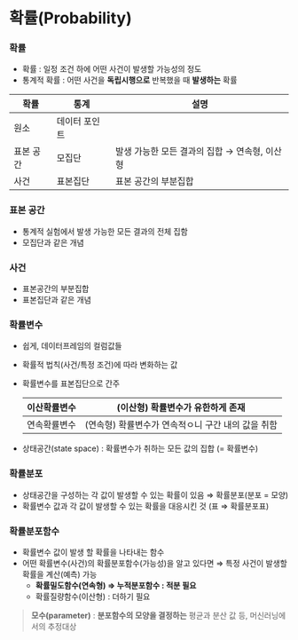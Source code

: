 # 확률(Probability)

### 확률

- 확률 : 일정 조건 하에 어떤 사건이 발생할 가능성의 정도
- 통계적 확률 : 어떤 사건을 **독립시행으로** 반복했을 때 **발생하는** 확률

| 확률      | 통계          | 설명                                          |
| --------- | ------------- | --------------------------------------------- |
| 원소      | 데이터 포인트 |                                               |
| 표본 공간 | 모집단        | 발생 가능한 모든 결과의 집합 → 연속형, 이산형 |
| 사건      | 표본집단      | 표본 공간의 부분집합                          |

### 표본 공간

- 통계적 실험에서 발생 가능한 모든 결과의 전체 집함
- 모집단과 같은 개념

### 사건

- 표본공간의 부분집합
- 표본집단과 같은 개념

### 확률변수

- 쉽게, 데이터프레임의 컬럼값들

- 확률적 법칙(사건/특정 조건)에 따라 변화하는 값

- 확률변수를 표본집단으로 간주

  | 이산확률변수 | (이산형) 확률변수가 유한하게 존재                  |
  | ------------ | -------------------------------------------------- |
  | 연속확률변수 | (연속형) 확률변수가 연속적ㅇ니 구간 내의 값을 취함 |

- 상태공간(state space) : 확률변수가 취하는 모든 값의 집합 (= 확률변수)

### 확률분포

- 상태공간을 구성하는 각 값이 발생할 수 있는 확률이 있음 ⇒ 확률분포(분포 = 모양)
- 확률변수 값과 각 값이 발생할 수 있는 확률을 대응시킨 것 (표 ⇒ 확률분포표)

### 확률분포함수

- 확률변수 값이 발생 할 확률을 나타내는 함수
- 어떤 확률변수(사건)의 확률분포함수(가능성)을 알고 있다면 ⇒ 특정 사건이 발생할 확률을 계산(예측) 가능
  - **확률밀도함수(연속형) ⇒ 누적분포함수 : 적분 필요**
  - 확률질량함수(이산형) : 더하기 필요

> **모수(parameter)** : **분포함수의 모양을 결정하는** 평균과 분산 값 등, 머신러닝에서의 추정대상

